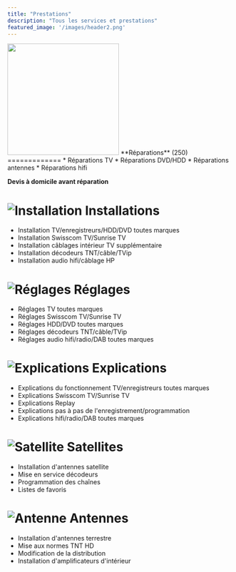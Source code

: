 ```yaml
---
title: "Prestations"
description: "Tous les services et prestations"
featured_image: '/images/header2.png'
---
```

<img src="/images/reparation.png" width="250" />
**Réparations** (250)
=============
* Réparations TV
* Réparations DVD/HDD
* Réparations antennes
* Réparations hifi

**Devis à domicile avant réparation**

![Installation](/images/installation.png)
**Installations**
=============
* Installation TV/enregistreurs/HDD/DVD toutes marques
* Installation Swisscom TV/Sunrise TV
* Installation câblages intérieur TV supplémentaire
* Installation décodeurs TNT/câble/TVip
* Installation audio hifi/câblage HP

![Réglages](/images/reglage.png)
**Réglages**
=============
* Réglages TV toutes marques
* Réglages Swisscom TV/Sunrise TV
* Réglages HDD/DVD toutes marques
* Réglages décodeurs TNT/câble/TVip
* Réglages audio hifi/radio/DAB toutes marques

![Explications](/images/explication.png)
**Explications**
=============
* Explications du fonctionnement TV/enregistreurs toutes marques
* Explications Swisscom TV/Sunrise TV
* Explications Replay
* Explications pas à pas de l'enregistrement/programmation
* Explications hifi/radio/DAB toutes marques

![Satellite](/images/satellite.png)
**Satellites**
=============
* Installation d'antennes satellite
* Mise en service décodeurs
* Programmation des chaînes
* Listes de favoris

![Antenne](/images/antenne.png)
**Antennes**
=============
* Installation d'antennes terrestre
* Mise aux normes TNT HD
* Modification de la distribution
* Installation d'amplificateurs d'intérieur
